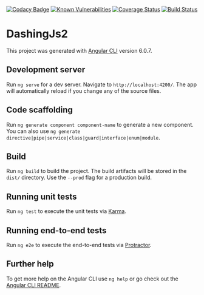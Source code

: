 [![Codacy Badge](https://api.codacy.com/project/badge/Grade/fa31358c566b45fbbb1e9c4a9a579faf)](https://www.codacy.com/app/gillou66/dashingJs2?utm_source=github.com&amp;utm_medium=referral&amp;utm_content=gillou66/dashingJs2&amp;utm_campaign=Badge_Grade)
[![Known Vulnerabilities](https://snyk.io/test/github/gillou66/dashingJs2/badge.svg?targetFile=package.json)](https://snyk.io/test/github/gillou66/dashingJs2?targetFile=package.json)
[![Coverage Status](https://coveralls.io/repos/github/gillou66/dashingJs2/badge.svg?branch=master)](https://coveralls.io/github/gillou66/dashingJs2?branch=master)
[![Build Status](https://travis-ci.org/gillou66/dashingJs2.svg?branch=master)](https://travis-ci.org/gillou66/dashingJs2)

# DashingJs2

This project was generated with [Angular CLI](https://github.com/angular/angular-cli) version 6.0.7.

## Development server

Run `ng serve` for a dev server. Navigate to `http://localhost:4200/`. The app will automatically reload if you change any of the source files.

## Code scaffolding

Run `ng generate component component-name` to generate a new component. You can also use `ng generate directive|pipe|service|class|guard|interface|enum|module`.

## Build

Run `ng build` to build the project. The build artifacts will be stored in the `dist/` directory. Use the `--prod` flag for a production build.

## Running unit tests

Run `ng test` to execute the unit tests via [Karma](https://karma-runner.github.io).

## Running end-to-end tests

Run `ng e2e` to execute the end-to-end tests via [Protractor](http://www.protractortest.org/).

## Further help

To get more help on the Angular CLI use `ng help` or go check out the [Angular CLI README](https://github.com/angular/angular-cli/blob/master/README.md).
